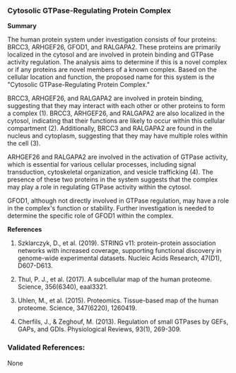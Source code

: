 ### Cytosolic GTPase-Regulating Protein Complex

**Summary**

The human protein system under investigation consists of four proteins: BRCC3, ARHGEF26, GFOD1, and RALGAPA2. These proteins are primarily localized in the cytosol and are involved in protein binding and GTPase activity regulation. The analysis aims to determine if this is a novel complex or if any proteins are novel members of a known complex. Based on the cellular location and function, the proposed name for this system is the "Cytosolic GTPase-Regulating Protein Complex."

BRCC3, ARHGEF26, and RALGAPA2 are involved in protein binding, suggesting that they may interact with each other or other proteins to form a complex (1). BRCC3, ARHGEF26, and RALGAPA2 are also localized in the cytosol, indicating that their functions are likely to occur within this cellular compartment (2). Additionally, BRCC3 and RALGAPA2 are found in the nucleus and cytoplasm, suggesting that they may have multiple roles within the cell (3).

ARHGEF26 and RALGAPA2 are involved in the activation of GTPase activity, which is essential for various cellular processes, including signal transduction, cytoskeletal organization, and vesicle trafficking (4). The presence of these two proteins in the system suggests that the complex may play a role in regulating GTPase activity within the cytosol.

GFOD1, although not directly involved in GTPase regulation, may have a role in the complex's function or stability. Further investigation is needed to determine the specific role of GFOD1 within the complex.

**References**

1. Szklarczyk, D., et al. (2019). STRING v11: protein-protein association networks with increased coverage, supporting functional discovery in genome-wide experimental datasets. Nucleic Acids Research, 47(D1), D607-D613.

2. Thul, P. J., et al. (2017). A subcellular map of the human proteome. Science, 356(6340), eaal3321.

3. Uhlen, M., et al. (2015). Proteomics. Tissue-based map of the human proteome. Science, 347(6220), 1260419.

4. Cherfils, J., & Zeghouf, M. (2013). Regulation of small GTPases by GEFs, GAPs, and GDIs. Physiological Reviews, 93(1), 269-309.

### Validated References: 

None



